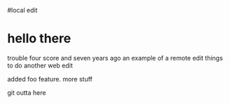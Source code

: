 #local edit 
# hello there
trouble
four score and seven years ago
an example of a remote edit
things to do
another web edit

added foo feature.
more stuff

git outta here

